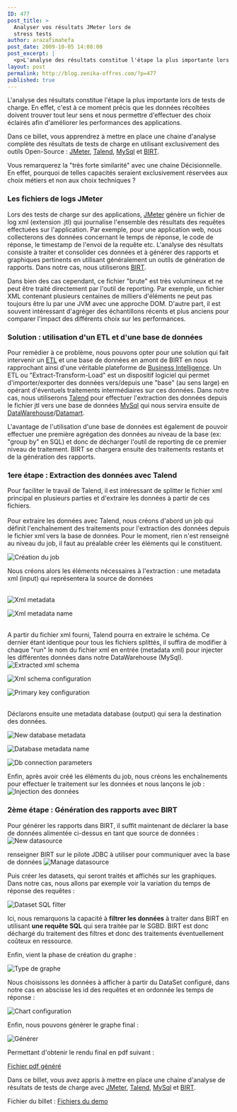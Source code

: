 ```yaml
---
ID: 477
post_title: >
  Analyser vos résultats JMeter lors de
  stress tests
author: arazafimahefa
post_date: 2009-10-05 14:08:00
post_excerpt: |
  <p>L'analyse des résultats constitue l'étape la plus importante lors de tests de charge. En effet, c'est à ce moment précis que les données récoltées doivent trouver tout leur sens et nous permettre d'effectuer des choix éclairés afin d'améliorer les performances des applications.</p> <p>Dans ce billet, vous apprendrez à mettre en place une chaine d'analyse complète des résultats de tests de charge en utilisant exclusivement des outils Open-Source&nbsp;: <a href="http://jakarta.apache.org/jmeter/">JMeter</a>, <a href="http://fr.talend.com/">Talend</a>, <a href="http://www.mysql.fr/">MySql</a> et <a href="http://www.eclipse.org/birt">BIRT</a>.</p> <p>Vous remarquerez la "très forte similarité" avec une chaine Décisionnelle. En effet, pourquoi de telles capacités seraient exclusivement réservées aux choix métiers et non aux choix techniques&nbsp;?</p>
layout: post
permalink: http://blog.zenika-offres.com/?p=477
published: true
---
```

<p>L'analyse des résultats constitue l'étape la plus importante lors de tests de charge. En effet, c'est à ce moment précis que les données récoltées doivent trouver tout leur sens et nous permettre d'effectuer des choix éclairés afin d'améliorer les performances des applications.</p> <p>Dans ce billet, vous apprendrez à mettre en place une chaine d'analyse complète des résultats de tests de charge en utilisant exclusivement des outils Open-Source&nbsp;: <a href="http://jakarta.apache.org/jmeter/">JMeter</a>, <a href="http://fr.talend.com/">Talend</a>, <a href="http://www.mysql.fr/">MySql</a> et <a href="http://www.eclipse.org/birt">BIRT</a>.</p> <p>Vous remarquerez la "très forte similarité" avec une chaine Décisionnelle. En effet, pourquoi de telles capacités seraient exclusivement réservées aux choix métiers et non aux choix techniques&nbsp;?</p>
<!--more-->
<h3>Les fichiers de logs JMeter</h3> <p>Lors des tests de charge sur des applications, <a href="http://jakarta.apache.org/jmeter/">JMeter</a> génère un fichier de log xml (extension .jtl) qui journalise l'ensemble des résultats des requêtes effectuées sur l'application. Par exemple, pour une application web, nous collecterons des données concernant le temps de réponse, le code de réponse, le timestamp de l'envoi de la requête etc. L'analyse des résultats consiste à traiter et consolider ces données et à générer des rapports et graphiques pertinents en utilisant généralement un outils de génération de rapports. Dans notre cas, nous utiliserons <a href="http://www.eclipse.org/birt">BIRT</a>.<br /></p> <p>Dans bien des cas cependant, ce fichier "brute" est très volumineux et ne peut être traité directement par l'outil de reporting. Par exemple, un fichier XML contenant plusieurs centaines de milliers d'éléments ne peut pas toujours être lu par une JVM avec une approche DOM. D'autre part, il est souvent intéressant d'agréger des échantillons récents et plus anciens pour comparer l'impact des différents choix sur les performances.</p> <h3>Solution&nbsp;: utilisation d'un ETL et d'une base de données</h3> <p>Pour remédier à ce problème, nous pouvons opter pour une solution qui fait intervenir un <a href="http://fr.wikipedia.org/wiki/Extract_Transform_Load">ETL</a> et une base de données en amont de BIRT en nous rapprochant ainsi d'une véritable plateforme de <a href="http://fr.wikipedia.org/wiki/Informatique_d%C3%A9cisionnelle">Business Intelligence</a>. Un ETL ou "Extract-Transform-Load" est un dispositif logiciel qui permet d'importer/exporter des données vers/depuis une "base" (au sens large) en opérant d'éventuels traitements intermédiaires sur ces données. Dans notre cas, nous utiliserons <a href="http://fr.talend.com/">Talend</a> pour effectuer l'extraction des données depuis le fichier jtl vers une base de données <a href="http://www.mysql.fr/">MySql</a> qui nous servira ensuite de <a href="http://fr.wikipedia.org/wiki/Datawarehouse">DataWarehouse</a>/<a href="http://fr.wikipedia.org/wiki/Datamart">Datamart</a>.<br /></p> <p>L'avantage de l'utilisation d'une base de données est également de pouvoir effectuer une première agrégation des données au niveau de la base (ex: "group by" en SQL) et donc de décharger l'outil de reporting de ce premier niveau de traitement. BIRT se chargera ensuite des traitements restants et de la génération des rapports.</p> <h3>1ere étape&nbsp;: Extraction des données avec Talend</h3> <p>Pour faciliter le travail de Talend, il est intéressant de splitter le fichier xml principal en plusieurs parties et d'extraire les données à partir de ces fichiers. <br />
<br />
Pour extraire les données avec Talend, nous créons d'abord un job qui définit l'enchaînement des traitements pour l'extraction des données depuis le fichier xml vers la base de données. Pour le moment, rien n'est renseigné au niveau du job, il faut au préalable créer les éléments qui le constituent. <br /></p> <p><img src="/wp-content/uploads/2015/07/.creation_job_m.jpg" alt="Création du job" title="Création du job" /></p> <p>Nous créons alors les éléments nécessaires à l'extraction&nbsp;: une metadata xml (input) qui représentera la source de données <br />
<br /></p> <p><img src="/wp-content/uploads/2015/07/.meta_xml_m.jpg" alt="Xml metadata" title="Xml metadata" /> <br /></p> <p><img src="/wp-content/uploads/2015/07/.meta_xml_name_m.jpg" alt="Xml metadata name" title="Xml metadata name" /> <br />
<br /></p> <p>A partir du fichier xml fourni, Talend pourra en extraire le schéma. Ce dernier étant identique pour tous les fichiers splittés, il suffira de modifier à chaque "run" le nom du fichier xml en entrée (metadata xml) pour injecter les différentes données dans notre DataWarehouse (MySql). <br />
<img src="/wp-content/uploads/2015/07/.extracted_xml_schema_m.jpg" alt="Extracted xml schema" title="Extracted xml schema" /> <br /></p> <p><img src="/wp-content/uploads/2015/07/.configuring_xml_meta_schema_m.jpg" alt="Xml schema configuration" title="Xml schema configuration" /> <br /></p> <p><img src="/wp-content/uploads/2015/07/.configuring_primarykey_data_m.jpg" alt="Primary key configuration" title="Primary key configuration" /> <br />
<br /></p> <p>Déclarons ensuite une metadata database (output) qui sera la destination des données. <br /></p> <p><img src="/wp-content/uploads/2015/07/.new_meta_dbase_m.jpg" alt="New database metadata" title="New database metadata" /> <br /></p> <p><img src="/wp-content/uploads/2015/07/.nom_meta_db_m.jpg" alt="Database metadata name" title="Database metadata name" /> <br /></p> <p><img src="/wp-content/uploads/2015/07/.db_connexion_info_m.jpg" alt="Db connection parameters" title="Db connection parameters" /> <br /></p> <p>Enfin, après avoir créé les éléments du job, nous créons les enchaînements pour effectuer le traitement sur les données et nous lançons le job :<br />
<img src="/wp-content/uploads/2015/07/.inject_m.jpg" alt="Injection des données" title="Injection des données" /> <br /></p> <h3>2ème étape&nbsp;: Génération des rapports avec BIRT</h3> <p>Pour générer les rapports dans BIRT, il suffit maintenant de déclarer la base de données alimentée ci-dessus en tant que source de données&nbsp;: <br />
<img src="/wp-content/uploads/2015/07/.new_datasource_m.jpg" alt="New datasource" title="New datasource" /> <br /></p> <p>renseigner BIRT sur le pilote JDBC à utiliser pour communiquer avec la base de données <img src="/wp-content/uploads/2015/07/.manage_datasource_jdbc_m.jpg" alt="Manage datasource" title="Manage datasource" /> <br /></p> <p>Puis créer les datasets, qui seront traités et affichés sur les graphiques. Dans notre cas, nous allons par exemple voir la variation du temps de réponse des requêtes&nbsp;:</p> <p><img src="/wp-content/uploads/2015/07/.dataset_sql_m.jpg" alt="Dataset SQL filter" title="Dataset SQL filter" /> <br /></p> <p>Ici, nous remarquons la capacité à <strong>filtrer les données</strong> à traiter dans BIRT en utilisant <strong>une requête SQL</strong> qui sera traitée par le SGBD. BIRT est donc déchargé du traitement des filtres et donc des traitements éventuellement coûteux en ressource.<br /></p> <p>Enfin, vient la phase de création du graphe&nbsp;:</p> <p><img src="/wp-content/uploads/2015/07/.type_graphe_m.jpg" alt="Type de graphe" title="Type de graphe" /> <br /></p> <p>Nous choisissons les données à afficher à partir du DataSet configuré, dans notre cas en abscisse les id des requêtes et en ordonnée les temps de réponse&nbsp;:</p> <p><img src="/wp-content/uploads/2015/07/.config_chart_m.jpg" alt="Chart configuration" title="Chart configuration" /> <br /></p> <p>Enfin, nous pouvons génèrer le graphe final&nbsp;:</p> <p><img src="/wp-content/uploads/2015/07/.generate_graph_m.jpg" alt="Générer" title="Générer" /> <br /></p> <p>Permettant d'obtenir le rendu final en pdf suivant&nbsp;:</p> <p><a href="/wp-content/uploads/2015/07/generated_graph.pdf">Fichier pdf généré</a></p> <p>Dans ce billet, vous avez appris à mettre en place une chaine d'analyse de résultats de tests de charge avec <a href="http://jakarta.apache.org/jmeter/">JMeter</a>, <a href="http://fr.talend.com/">Talend</a>, <a href="http://www.mysql.fr/">MySql</a> et <a href="http://www.eclipse.org/birt">BIRT</a>.</p> <p>Fichier du billet&nbsp;: <a href="/wp-content/uploads/2015/07/BirtETL.zip">Fichiers du demo</a></p>